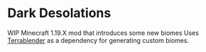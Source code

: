 # Dark Desolations
WIP Minecraft 1.19.X mod that introduces some new biomes
Uses [Terrablender](https://www.curseforge.com/minecraft/mc-mods/terrablender) as a dependency for generating custom biomes.